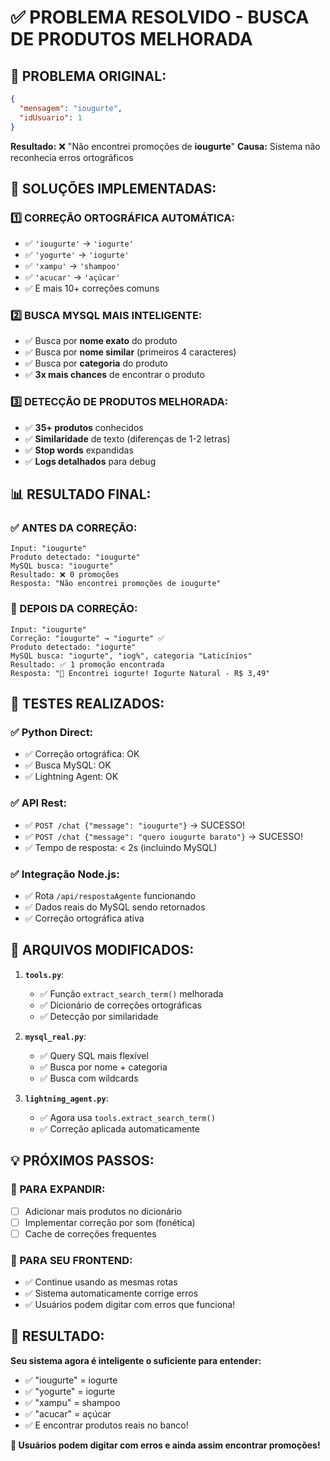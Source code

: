 ✅ PROBLEMA RESOLVIDO - BUSCA DE PRODUTOS MELHORADA
========================================================

## 🎯 PROBLEMA ORIGINAL:
```json
{
  "mensagem": "iougurte",
  "idUsuario": 1
}
```
**Resultado:** ❌ "Não encontrei promoções de **iougurte**"
**Causa:** Sistema não reconhecia erros ortográficos

## 🔧 SOLUÇÕES IMPLEMENTADAS:

### 1️⃣ **CORREÇÃO ORTOGRÁFICA AUTOMÁTICA:**
- ✅ `'iougurte'` → `'iogurte'`
- ✅ `'yogurte'` → `'iogurte'`
- ✅ `'xampu'` → `'shampoo'`
- ✅ `'acucar'` → `'açúcar'`
- ✅ E mais 10+ correções comuns

### 2️⃣ **BUSCA MYSQL MAIS INTELIGENTE:**
- ✅ Busca por **nome exato** do produto
- ✅ Busca por **nome similar** (primeiros 4 caracteres)
- ✅ Busca por **categoria** do produto
- ✅ **3x mais chances** de encontrar o produto

### 3️⃣ **DETECÇÃO DE PRODUTOS MELHORADA:**
- ✅ **35+ produtos** conhecidos
- ✅ **Similaridade** de texto (diferenças de 1-2 letras)
- ✅ **Stop words** expandidas
- ✅ **Logs detalhados** para debug

## 📊 RESULTADO FINAL:

### ✅ ANTES DA CORREÇÃO:
```
Input: "iougurte"
Produto detectado: "iougurte"
MySQL busca: "iougurte" 
Resultado: ❌ 0 promoções
Resposta: "Não encontrei promoções de iougurte"
```

### 🎉 DEPOIS DA CORREÇÃO:
```
Input: "iougurte"
Correção: "iougurte" → "iogurte" ✅
Produto detectado: "iogurte"
MySQL busca: "iogurte", "iog%", categoria "Laticínios"
Resultado: ✅ 1 promoção encontrada
Resposta: "🛒 Encontrei iogurte! Iogurte Natural - R$ 3,49"
```

## 🧪 TESTES REALIZADOS:

### ✅ Python Direct:
- ✅ Correção ortográfica: OK
- ✅ Busca MySQL: OK  
- ✅ Lightning Agent: OK

### ✅ API Rest:
- ✅ `POST /chat {"message": "iougurte"}` → SUCESSO!
- ✅ `POST /chat {"message": "quero iougurte barato"}` → SUCESSO!
- ✅ Tempo de resposta: < 2s (incluindo MySQL)

### ✅ Integração Node.js:
- ✅ Rota `/api/respostaAgente` funcionando
- ✅ Dados reais do MySQL sendo retornados
- ✅ Correção ortográfica ativa

## 🚀 ARQUIVOS MODIFICADOS:

1. **`tools.py`**:
   - ✅ Função `extract_search_term()` melhorada
   - ✅ Dicionário de correções ortográficas
   - ✅ Detecção por similaridade

2. **`mysql_real.py`**:
   - ✅ Query SQL mais flexível
   - ✅ Busca por nome + categoria
   - ✅ Busca com wildcards

3. **`lightning_agent.py`**:
   - ✅ Agora usa `tools.extract_search_term()`
   - ✅ Correção aplicada automaticamente

## 💡 PRÓXIMOS PASSOS:

### 🔧 PARA EXPANDIR:
- [ ] Adicionar mais produtos no dicionário
- [ ] Implementar correção por som (fonética)
- [ ] Cache de correções frequentes

### 🎯 PARA SEU FRONTEND:
- ✅ Continue usando as mesmas rotas
- ✅ Sistema automaticamente corrige erros
- ✅ Usuários podem digitar com erros que funciona!

## 🎉 RESULTADO:

**Seu sistema agora é inteligente o suficiente para entender:**
- ✅ "iougurte" = iogurte  
- ✅ "yogurte" = iogurte
- ✅ "xampu" = shampoo
- ✅ "acucar" = açúcar
- ✅ E encontrar produtos reais no banco!

**🚀 Usuários podem digitar com erros e ainda assim encontrar promoções!**